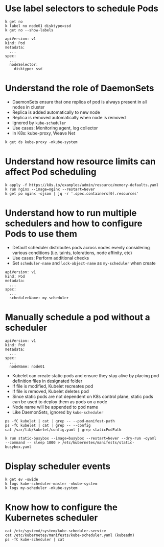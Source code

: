 # Use label selectors to schedule Pods
```
k get no
k label no node01 disktype=ssd
k get no --show-labels
```
```
apiVersion: v1
kind: Pod
metadata:
  ...
spec:
  ...
  nodeSelector:
    disktype: ssd
```
# Understand the role of DaemonSets
* DaemonSets ensure that one replica of pod is always present in all nodes in cluster
* Replica is added automatically to new node
* Replica is removed automatically when node is removed
* Ignored by `kube-scheduler`
* Use cases: Monitoring agent, log collector
* In K8s: kube-proxy, Weave Net
```
k get ds kube-proxy -nkube-system
```
# Understand how resource limits can affect Pod scheduling
```
k apply -f https://k8s.io/examples/admin/resource/memory-defaults.yaml
k run nginx --image=nginx --restart=Never
k get po nginx -ojson | jq -r '.spec.containers[0].resources'
```
# Understand how to run multiple schedulers and how to configure Pods to use them
* Default scheduler distributes pods across nodes evenly considering various conditions (i.e. taints, tolerations, node affinity, etc)
* Use cases: Perform additional checks
* Set `scheduler-name` and `lock-object-name` as `my-scheduler` when create
```
apiVersion: v1
kind: Pod
metadata:
  ...
spec:
  ...
  schedulerName: my-scheduler
```
# Manually schedule a pod without a scheduler
```
apiVersion: v1
kind: Pod
metadata:
  ...
spec:
  ...
  nodeName: node01
```
* Kubelet can create static pods and ensure they stay alive by placing pod definition files in designated folder
* If file is modified, Kubelet recreates pod
* If file is removed, Kubelet deletes pod
* Since static pods are not dependent on K8s control plane, static pods can be used to deploy them as pods on a node
* Node name will be appended to pod name
* Like DaemonSets, ignored by `kube-scheduler`
```
ps -fC kubelet | cat | grep -- --pod-manifest-path
ps -fC kubelet | cat | grep -- --config
cat /var/lib/kubelet/config.yaml | grep staticPodPath
```
```
k run static-busybox --image=busybox --restart=Never --dry-run -oyaml --command -- sleep 1000 > /etc/kubernetes/manifests/static-busybox.yaml
```
# Display scheduler events
```
k get ev -owide
k logs kube-scheduler-master -nkube-system
k logs my-scheduler -nkube-system
```
# Know how to configure the Kubernetes scheduler
```
cat /etc/systemd/system/kube-scheduler.service
cat /etc/kubernetes/manifests/kube-scheduler.yaml (kubeadm)
ps -fC kube-scheduler | cat
```
